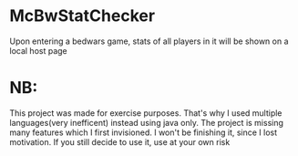 # McBwStatChecker
Upon entering a bedwars game, stats of all players in it will be shown on a local host page


# NB: 
This project was made for exercise purposes. That's why I used multiple languages(very inefficent) instead using java only.
The project is missing many features which I first invisioned. I won't be finishing it, since I lost motivation. If you still decide to use it, use at your own risk  

